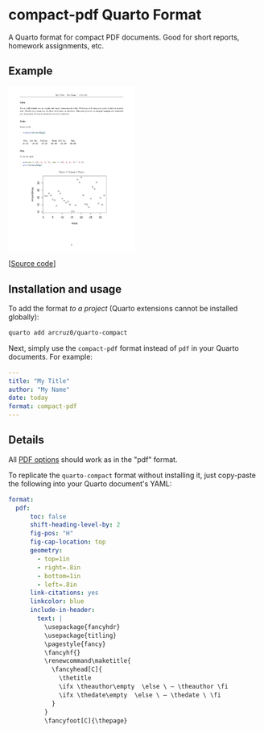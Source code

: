 # compact-pdf Quarto Format

A Quarto format for compact PDF documents. Good for short reports, homework assignments, etc.

## Example

<a href="template.pdf"><img src="thumbnail.png" width=50% height=50%></a>

[[Source code](template.qmd)]

## Installation and usage

To add the format *to a project* (Quarto extensions cannot be installed globally):

```bash
quarto add arcruz0/quarto-compact
```

Next, simply use the `compact-pdf` format instead of `pdf` in your Quarto documents. For example:

``` yaml
---
title: "My Title"
author: "My Name"
date: today
format: compact-pdf
---
```

## Details

All [PDF options](https://quarto.org/docs/reference/formats/pdf.html) should work as in the "pdf" format.

To replicate the `quarto-compact` format without installing it, just copy-paste the following into your Quarto document's YAML:

``` yaml
format: 
  pdf:
      toc: false
      shift-heading-level-by: 2
      fig-pos: "H"
      fig-cap-location: top
      geometry:
        - top=1in
        - right=.8in
        - bottom=1in
        - left=.8in
      link-citations: yes
      linkcolor: blue
      include-in-header: 
        text: |
          \usepackage{fancyhdr}
          \usepackage{titling}
          \pagestyle{fancy}
          \fancyhf{}
          \renewcommand\maketitle{
            \fancyhead[C]{
              \thetitle
              \ifx \theauthor\empty  \else \ – \theauthor \fi
              \ifx \thedate\empty  \else \ – \thedate \ \fi
            }
          }
          \fancyfoot[C]{\thepage}
```
